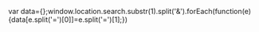 var data={};window.location.search.substr(1).split('&').forEach(function(e){data[e.split('=')[0]]=e.split('=')[1];})
